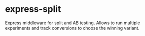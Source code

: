 # express-split
Express middleware for split and AB testing. Allows to run multiple experiments and track conversions to choose the winning variant.
